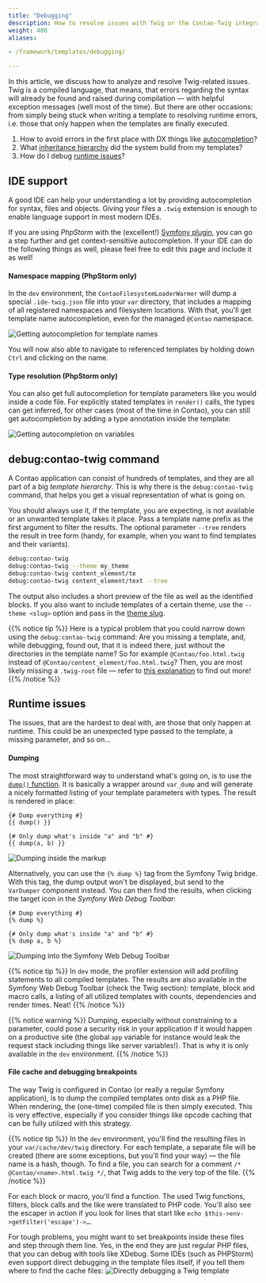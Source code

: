 ```yaml
---
title: "Debugging"
description: How to resolve issues with Twig or the Contao-Twig integration and to improve your workflow.
weight: 400
aliases:

- /framework/templates/debugging/

---
```


In this article, we discuss how to analyze and resolve Twig-related issues. Twig is a compiled language, that means,
that errors regarding the syntax will already be found and raised during compilation — with helpful exception messages
(well most of the time). But there are other occasions: from simply being stuck when writing a template to resolving
runtime errors, i.e. those that only happen when the templates are finally executed.

1) How to avoid errors in the first place with DX things like [autocompletion](#ide-support)?
2) What [inheritance hierarchy](#debug--contao-twig-command) did the system build from my templates?  
3) How do I debug [runtime issues](#runtime-issues)? 


## IDE support

A good IDE can help your understanding a lot by providing autocompletion for syntax, files and objects. Giving your
files a `.twig` extension is enough to enable language support in most modern IDEs.

If you are using *PhpStorm* with the (excellent!) [Symfony plugin][PhpStorm Symfony plugin], you can go a step further
and get context-sensitive autocompletion. If your IDE can do the following things as well, please feel free to edit this
page and include it as well!

#### Namespace mapping (PhpStorm only)

In the `dev` environment, the `ContaoFilesystemLoaderWarmer` will dump a special `.ide-twig.json` file into your `var`
directory, that includes a mapping of all registered namespaces and filesystem locations. With that, you'll get
template name autocompletion, even for the managed `@Contao` namespace.  

 ![Getting autocompletion for template names](../../images/twig-file-autocompletion.png?classes=shadow)

You will now also able to navigate to referenced templates by holding down `Ctrl` and clicking on the name. 

#### Type resolution (PhpStorm only)

You can also get full autocompletion for template parameters like you would inside a code file. For explicitly stated
templates in `render()` calls, the types can get inferred, for other cases (most of the time in Contao), you can still
get autocompletion by adding a type annotation inside the template:

![Getting autocompletion on variables](../../images/twig-type-autocompletion.png?classes=shadow)


## debug:contao-twig command

A Contao application can consist of hundreds of templates, and they are all part of a big *template hierarchy*. This is
why there is the `debug:contao-twig` command, that helps you get a visual representation of what is going on. 

You should always use it, if the template, you are expecting, is not available or an unwanted template takes it place.
Pass a template name prefix as the first argument to filter the results. The optional parameter `--tree` renders the
result in tree form (handy, for example, when you want to find templates and their variants).

```bash
debug:contao-twig
debug:contao-twig --theme my_theme
debug:contao-twig content_element/te
debug:contao-twig content_element/text --tree
```

The output also includes a short preview of the file as well as the identified blocks. If you also want to include
templates of a certain theme, use the `--theme <slug>` option and pass in the [theme slug](../architecture#themes).

{{% notice tip %}}
Here is a typical problem that you could narrow down using the `debug:contao-twig` command: Are you missing a template,
and, while debugging, found out, that it is indeed there, just without the directories in the template name? So for example
`@Contao/foo.html.twig` instead of `@Contao/content_element/foo.html.twig`? Then, you are most likely missing a
`.twig-root` file — refer to [this explanation](../architecture#twig-root) to find out more!
{{% /notice %}}


## Runtime issues

The issues, that are the hardest to deal with, are those that only happen at runtime. This could be an unexpected type
passed to the template, a missing parameter, and so on…

#### Dumping

The most straightforward way to understand what's going on, is to use the [`dump()` function][Twig Docs dump function].
It is basically a wrapper around `var_dump` and will generate a nicely formatted listing of your template parameters
with types. The result is rendered in place:
```twig
{# Dump everything #}
{{ dump() }}

{# Only dump what's inside "a" and "b" #}
{{ dump(a, b) }}
```
![Dumping inside the markup](../../images/twig-dump.png?classes=shadow)

Alternatively, you can use the `{% dump %}` tag from the Symfony Twig bridge. With this tag, the dump output won't be
displayed, but send to the `VarDumper` component instead. You can then find the results, when clicking the target icon
in the *Symfony Web Debug Toolbar*:
```twig
{# Dump everything #}
{% dump %}

{# Only dump what's inside "a" and "b" #}
{% dump a, b %}
```
![Dumping into the Symfony Web Debug Toolbar](../../images/twig-web-debug-toolbar.png?classes=shadow)

{{% notice tip %}}
In `dev` mode, the profiler extension will add profiling statements to all compiled templates. The results are also
available in the Symfony Web Debug Toolbar (check the Twig section): template, block and macro calls, a listing of all
utilized templates with counts, dependencies and render times. Neat!
{{% /notice %}}

{{% notice warning %}}
Dumping, especially without constraining to a parameter, could pose a security risk in your application if it would
happen on a productive site (the global `app` variable for instance would leak the request stack including things like
server variables!). That is why it is only available in the `dev` environment.
{{% /notice %}}

#### File cache and debugging breakpoints

The way Twig is configured in Contao (or really a regular Symfony application), is to dump the compiled templates onto
disk as a PHP file. When rendering, the (one-time) compiled file is then simply executed. This is very effective,
especially if you consider things like opcode caching that can be fully utilized with this strategy.

{{% notice tip %}}
In the `dev` environment, you'll find the resulting files in your `var/cache/dev/twig` directory. For each template, a
separate file will be created (there are some exceptions, but you'll find your way) — the file name is a hash, though.
To find a file, you can search for a comment `/* @Contao/<name>.html.twig */`, that Twig adds to the very top of the
file.
{{% /notice %}}

For each block or macro, you'll find a function. The used Twig functions, filters, block calls and the like were
translated to PHP code. You'll also see the escaper in action if you look for lines that start like
`echo $this->env->getFilter('escape')->…`. 

For tough problems, you might want to set breakpoints inside these files and step through them line. Yes, in the end 
they are just regular PHP files, that you can debug with tools like XDebug. Some IDEs (such as PHPStorm) even support
direct debugging in the template files itself, if you tell them where to find the cache files:
![Directly debugging a Twig template](../../images/twig-debugging-breakpoint.png?classes=shadow)


[PhpStorm Symfony plugin]: https://plugins.jetbrains.com/plugin/7219-symfony-support
[Twig Docs dump function]: https://twig.symfony.com/doc/3.x/functions/dump.html
[Twig Docs dump tag]: https://twig.symfony.com/doc/3.x/tags/dump.html
